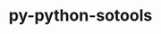 ---
title: "py-python-sotools"
layout: cache
categories: [package, develop]
meta: {"versions": ["0.1.0"], "compilers": ["gcc@=11.4.0"], "oss": ["ubuntu22.04"], "platforms": ["linux"], "targets": ["x86_64_v3"], "stacks": ["e4s", "root"], "num_specs": 5, "num_specs_by_stack": {"root": 5, "e4s": 5}}
spec_details: [{"hash": "bo63ftlehop7tdsj7xq3belizenxcm4s", "compiler": "gcc@=11.4.0", "versions": ["0.1.0"], "os": "ubuntu22.04", "platform": "linux", "target": "x86_64_v3", "variants": ["build_system=python_pip"], "stacks": ["root", "e4s"], "size": "-", "tarball": "https://binaries.spack.io/develop/build_cache/linux-ubuntu22.04-x86_64_v3/gcc-11.4.0/py-python-sotools-0.1.0/linux-ubuntu22.04-x86_64_v3-gcc-11.4.0-py-python-sotools-0.1.0-bo63ftlehop7tdsj7xq3belizenxcm4s.spack"}, {"hash": "x572r55wsc3mobeu25n2ajgck5g72upw", "compiler": "gcc@=11.4.0", "versions": ["0.1.0"], "os": "ubuntu22.04", "platform": "linux", "target": "x86_64_v3", "variants": ["build_system=python_pip"], "stacks": ["root", "e4s"], "size": "-", "tarball": "https://binaries.spack.io/develop/build_cache/linux-ubuntu22.04-x86_64_v3/gcc-11.4.0/py-python-sotools-0.1.0/linux-ubuntu22.04-x86_64_v3-gcc-11.4.0-py-python-sotools-0.1.0-x572r55wsc3mobeu25n2ajgck5g72upw.spack"}, {"hash": "pocrxogc5gwkft4dadr2kvc4o7sushjr", "compiler": "gcc@=11.4.0", "versions": ["0.1.0"], "os": "ubuntu22.04", "platform": "linux", "target": "x86_64_v3", "variants": ["build_system=python_pip"], "stacks": ["root", "e4s"], "size": "-", "tarball": "https://binaries.spack.io/develop/build_cache/linux-ubuntu22.04-x86_64_v3/gcc-11.4.0/py-python-sotools-0.1.0/linux-ubuntu22.04-x86_64_v3-gcc-11.4.0-py-python-sotools-0.1.0-pocrxogc5gwkft4dadr2kvc4o7sushjr.spack"}, {"hash": "l35ywph4a5nwvtas3phanetclgcv7ox6", "compiler": "gcc@=11.4.0", "versions": ["0.1.0"], "os": "ubuntu22.04", "platform": "linux", "target": "x86_64_v3", "variants": ["build_system=python_pip"], "stacks": ["root", "e4s"], "size": "-", "tarball": "https://binaries.spack.io/develop/build_cache/linux-ubuntu22.04-x86_64_v3/gcc-11.4.0/py-python-sotools-0.1.0/linux-ubuntu22.04-x86_64_v3-gcc-11.4.0-py-python-sotools-0.1.0-l35ywph4a5nwvtas3phanetclgcv7ox6.spack"}, {"hash": "6iztmjy77u6kbfaoyc6qx6ytqbjh7g3l", "compiler": "gcc@=11.4.0", "versions": ["0.1.0"], "os": "ubuntu22.04", "platform": "linux", "target": "x86_64_v3", "variants": ["build_system=python_pip"], "stacks": ["root", "e4s"], "size": "-", "tarball": "https://binaries.spack.io/develop/build_cache/linux-ubuntu22.04-x86_64_v3/gcc-11.4.0/py-python-sotools-0.1.0/linux-ubuntu22.04-x86_64_v3-gcc-11.4.0-py-python-sotools-0.1.0-6iztmjy77u6kbfaoyc6qx6ytqbjh7g3l.spack"}]
---